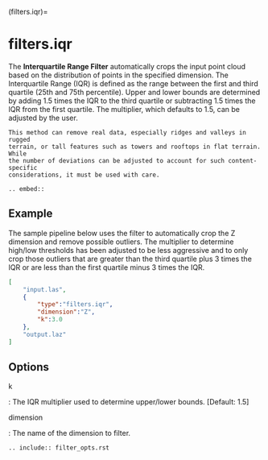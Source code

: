 (filters.iqr)=

# filters.iqr

The **Interquartile Range Filter** automatically crops the input point
cloud based on the distribution of points in the specified dimension.
The Interquartile Range (IQR) is defined as the range between
the first and third quartile (25th and 75th percentile). Upper and lower bounds
are determined by adding 1.5 times the IQR to the third quartile or subtracting
1.5 times the IQR from the first quartile. The multiplier, which defaults to
1.5, can be adjusted by the user.

```{note}
This method can remove real data, especially ridges and valleys in rugged
terrain, or tall features such as towers and rooftops in flat terrain. While
the number of deviations can be adjusted to account for such content-specific
considerations, it must be used with care.
```

```{eval-rst}
.. embed::
```

## Example

The sample pipeline below uses the filter to automatically crop the Z
dimension and remove possible outliers. The multiplier to determine high/low
thresholds has been adjusted to be less aggressive and to only crop those
outliers that are greater than the third quartile plus 3 times the IQR or are
less than the first quartile minus 3 times the IQR.

```json
[
    "input.las",
    {
        "type":"filters.iqr",
        "dimension":"Z",
        "k":3.0
    },
    "output.laz"
]
```

## Options

k

: The IQR multiplier used to determine upper/lower bounds. \[Default: 1.5\]

dimension

: The name of the dimension to filter.

```{eval-rst}
.. include:: filter_opts.rst
```
